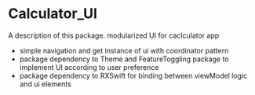 # Calculator_UI

A description of this package.
modularized UI for caclculator app
- simple navigation and get instance of ui with coordinator pattern
- package dependency to Theme and FeatureToggling package to implement UI according to user preference
- package dependency to RXSwift for binding between viewModel logic and ui elements
